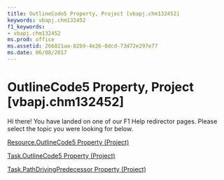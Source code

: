 ```yaml
---
title: OutlineCode5 Property, Project [vbapj.chm132452]
keywords: vbapj.chm132452
f1_keywords:
- vbapj.chm132452
ms.prod: office
ms.assetid: 266821aa-82b9-4e26-8dcd-73d72e297e77
ms.date: 06/08/2017
---
```



# OutlineCode5 Property, Project [vbapj.chm132452]

Hi there! You have landed on one of our F1 Help redirector pages. Please select the topic you were looking for below.

[Resource.OutlineCode5 Property (Project)](http://msdn.microsoft.com/library/f129da08-bfaf-2e17-e62c-0367cd22e697%28Office.15%29.aspx)

[Task.OutlineCode5 Property (Project)](http://msdn.microsoft.com/library/ad82fbd4-fc7e-a7ef-293e-2b122731d5f3%28Office.15%29.aspx)

[Task.PathDrivingPredecessor Property (Project)](http://msdn.microsoft.com/library/c78f744e-ed0d-8923-fb01-a0e40a14726f%28Office.15%29.aspx)

